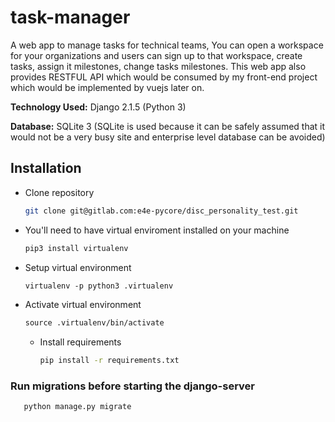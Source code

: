 # task-manager
A web app to manage tasks for technical teams, You can open a workspace for your organizations
 and users can sign up to that workspace, create tasks, assign it milestones, change tasks milestones.
 This web app also provides RESTFUL API which would be consumed by my front-end project which would be implemented by vuejs later on. 

**Technology Used:** Django 2.1.5 (Python 3)

 **Database:** SQLite 3 (SQLite is used because it can be safely assumed that it would not be a very busy site and enterprise level database can be avoided)



## Installation

- Clone repository

    ```bash
    git clone git@gitlab.com:e4e-pycore/disc_personality_test.git
    ```
- You'll need to have virtual enviroment installed on your machine  

    ```python
    pip3 install virtualenv
    
    ```


- Setup virtual environment

    ```markdown
    virtualenv -p python3 .virtualenv
    
    ```

    

- Activate virtual environment

    ```markdown
    source .virtualenv/bin/activate
    
    ```

    
    

   - Install requirements
    
        ```bash
        pip install -r requirements.txt
        ```


### Run migrations before starting the django-server

```python
   python manage.py migrate
```

    
 
 

